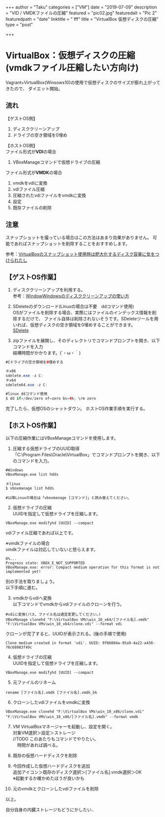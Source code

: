 +++
author = "Taku"
categories = ["VM"]
date = "2019-07-09"
description = "VID / VMDKファイルの圧縮"
featured = "pic02.jpg"
featuredalt = "Pic 2"
featuredpath = "date"
linktitle = " fff"
title = "VirtualBox 仮想ディスクの圧縮"
type = "post"

+++

# VirtualBox：仮想ディスクの圧縮(vmdkファイル圧縮したい方向け)

Vagrant+VirtualBox(Winsows10)の使用で仮想ディスクのサイズが膨れ上がってきたので、
ダイエット開始。

## 流れ
【ゲストOS側】  
1. ディスククリーンアップ  
2. ドライブの空き領域を0埋め  

【ホストOS側】  
ファイル形式が**VDI**の場合  
1. VBoxManageコマンドで仮想ドライブの圧縮

ファイル形式が**VMDK**の場合 
1. vmdkをvdiに変換  
2. vdiファイル圧縮  
3. 圧縮されたvdiファイルをvmdkに変換  
4. 設定  
5. 既存ファイルの削除  

## 注意
スナップショットを撮っている場合はこの方法はあまり効果がありません。
可能であればスナップショットを削除することをおすすめします。

参考：[VirtualBoxのスナップショット使用時は肥大化するディスク容量に気をつけられたし](https://www.lanches.co.jp/blog/2881)

## 【ゲストOS作業】
1. ディスククリーンアップを利用する。  
参考：[WindowWindowsのディスククリーンアップの使い方](https://freesoft.tvbok.com/tips/optimise_vista/disk_cleanup.html)

2. SDeleteのダウンロード(Linuxの場合は不要　ddコマンド使用)  
OSがファイルを削除する場合、実際にはファイルのインデックス情報を削除するだけで、
ファイル自体は削除されないそうです。SDeleteツールを用いれば、仮想ディスクの空き領域を0埋めすることができます。  
[SDelete](https://technet.microsoft.com/ja-jp/sysinternals/sdelete.aspx)  

3. zipファイルを展開し、そのディレクトリでコマンドプロンプトを開き、以下コマンドを入力  
結構時間がかかります。(´・ω・｀)

```java
#Cドライブの空き領域を0埋めする

＃x86
sdelete.exe -z C:
＃x64
sdelete64.exe -z C:

#linux ddコマンド使用
$ dd if=/dev/zero of=zero bs=4k; \rm zero
```
完了したら、仮想OSのシャットダウン。
ホストOS作業手順を実行する。

## 【ホストOS作業】
以下の圧縮作業にはVBoxManageコマンドを使用します。
1. 圧縮する仮想ドライブのUUID取得  
「C:\Program Files\Oracle\VirtualBox」でコマンドプロンプトを開き、以下のコマンドを入力。  

```
#Windows
VBoxManage.exe list hdds

＃linux
$ vboxmanage list hdds

#以降Linuxの場合は「vboxmanage [コマンド]」と読み替えてください。
```

2. 仮想ドライブの圧縮  
UUIDを指定して仮想ドライブを圧縮します。
```
VBoxManage.exe modifyhd [UUID] --compact
```
vdiファイル圧縮であれば以上です。

※vmdkファイルの場合  
vmdkファイルは対応していないと怒らえます。
```
0%...
Progress state: VBOX_E_NOT_SUPPORTED
VBoxManage.exe: error: Compact medium operation for this format is not implemented yet!
```
別の手法を取りましょう。  
以下手順に進む。

3. vmdkからvdiへ変換  
以下コマンドでvmdkからvdiファイルのクローンを行う。
```
#vdiに変換(パス、ファイル名は適宜変更してください。)
VBoxManage clonehd "F:\VirtualBox VMs\win_10_x64/[ファイル名].vmdk" "F:\VirtualBox VMs\win_10_x64/clone.vdi" --format vdi
```
クローンが完了すると、UUIDが表示される。(後の手順で使用)
```
Clone medium created in format 'vdi'. UUID: 9f86084a-95a9-4a22-a430-76c68983f49c
```

4. 仮想ドライブの圧縮    
UUIDを指定して仮想ドライブを圧縮します。
```
VBoxManage.exe modifyhd [UUID] --compact
```

5. 元ファイルのリネーム
```
rename [ファイル名].vmdk [ファイル名].vmdk_bk
```

6. クローンしたvdiファイルをvmdkに変換
```
VBoxManage.exe clonehd "F:\VirtualBox VMs\win_10_x86/clone.vdi" "F:\VirtualBox VMs\win_10_x86/[ファイル名].vmdk" --format vmdk
```

7. VM VirtualBoxマネージャーを起動し、設定を開く。  
対象VM選択＞設定＞ストレージ  
//TODO このあたりもコマンドでやりたい。  
　時間があれば調べる。

8. 既存の仮想ハードディスクを削除

9. 今回作成した仮想ハードディスクを追加  
追加アイコン＞既存のディスク選択＞[ファイル名].vmdk選択＞OK  
※起動するか確かめたほうが良いかも

10. 元のvmdkとクローンしたvdiファイルを削除

以上。

自分自身の内臓ストレージもどうにかしたい..
